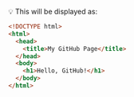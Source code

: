 💡 This will be displayed as:
```html
<!DOCTYPE html>
<html>
  <head>
    <title>My GitHub Page</title>
  </head>
  <body>
    <h1>Hello, GitHub!</h1>
  </body>
</html>
